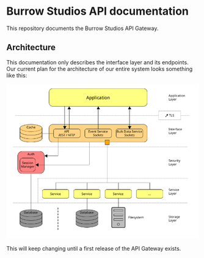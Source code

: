 # Burrow Studios API documentation
This repository documents the Burrow Studios API Gateway.

## Architecture
This documentation only describes the interface layer and its endpoints.
Our current plan for the architecture of our entire system looks something like this:

![Project architecture](res/architecture.png)

This will keep changing until a first release of the API Gateway exists.
